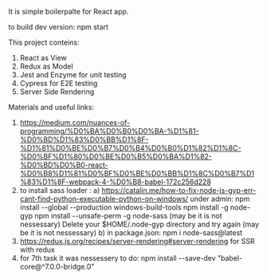 It is simple boilerpalte for React app.

to build dev version:
npm start

This project conteins:

1. React as View
2. Redux as Model
3. Jest and Enzyme for unit testing
4. Cypress for E2E testing
5. Server Side Rendering

Materials and useful links:

1. https://medium.com/nuances-of-programming/%D0%BA%D0%B0%D0%BA-%D1%81-%D0%BD%D1%83%D0%BB%D1%8F-%D1%81%D0%BE%D0%B7%D0%B4%D0%B0%D1%82%D1%8C-%D0%BF%D1%80%D0%BE%D0%B5%D0%BA%D1%82-%D0%BD%D0%B0-react-%D0%B8%D1%81%D0%BF%D0%BE%D0%BB%D1%8C%D0%B7%D1%83%D1%8F-webpack-4-%D0%B8-babel-172c256d228
2. to install sass loader :
   a) https://catalin.me/how-to-fix-node-js-gyp-err-cant-find-python-executable-python-on-windows/
   under admin:
   npm install --global --production windows-build-tools
   npm install -g node-gyp
   npm install --unsafe-perm -g node-sass (may be it is not nessessary)
   Delete your \$HOME/.node-gyp directory and try again (may be it is not nessessary)
   b) in package.json: npm i node-sass@latest
3. https://redux.js.org/recipes/server-rendering#server-rendering for SSR with redux
4. for 7th task it was nessessery to do: npm install --save-dev "babel-core@^7.0.0-bridge.0"

